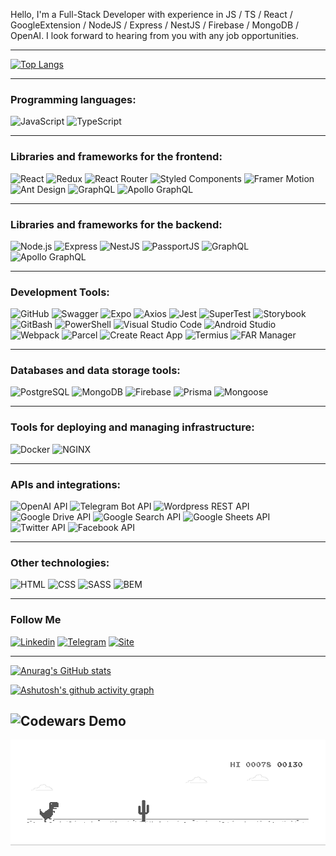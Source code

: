 Hello, I'm a Full-Stack Developer with experience in JS / TS / React / GoogleExtension / NodeJS / Express / NestJS / Firebase / MongoDB / OpenAI. I look forward to hearing from you with any job opportunities.

---

[![Top Langs](https://github-readme-stats.vercel.app/api/top-langs/?username=Solod-S&layout=compact)](https://github.com/anuraghazra/github-readme-stats)

---

### Programming languages:

![JavaScript](https://img.shields.io/badge/-JavaScript-F6F8FA?style=for-the-badge&logo=javascript&logoColor=F3CF01)
![TypeScript](https://img.shields.io/badge/-TypeScript-F6F8FA?style=for-the-badge&logo=typescript&logoColor=3178C6)

---

### Libraries and frameworks for the frontend:

![React](https://img.shields.io/badge/-React-F6F8FA?style=for-the-badge&logo=react&logoColor=0CD8EA)
![Redux](https://img.shields.io/badge/-Redux-F6F8FA?style=for-the-badge&logo=redux&logoColor=764EB0)
![React Router](https://img.shields.io/badge/-React_Router-F6F8FA?style=for-the-badge&logo=reactrouter&logoColor=C5021A)
![Styled Components](https://img.shields.io/badge/-Styled_Components-F6F8FA?style=for-the-badge&logo=styled-components&logoColor=C5021A)
![Framer Motion](https://img.shields.io/badge/-Framer_Motion-F6F8FA?style=for-the-badge&logo=framer&logoColor=000000)
![Ant Design](https://img.shields.io/badge/-Ant_Design-F6F8FA?style=for-the-badge&logo=antdesign&logoColor=0170FE)
![GraphQL](https://img.shields.io/badge/-GraphQL-F6F8FA?style=for-the-badge&logo=graphql&logoColor=E10098)
![Apollo GraphQL](https://img.shields.io/badge/-Apollo_GraphQL-F6F8FA?style=for-the-badge&logo=apollographql&logoColor=311C87)

---

### Libraries and frameworks for the backend:

![Node.js](https://img.shields.io/badge/-Node.js-F6F8FA?style=for-the-badge&logo=Node.js&logoColor=669C59)
![Express](https://img.shields.io/badge/-Express-F6F8FA?style=for-the-badge&logo=express&logoColor=353535)
![NestJS](https://img.shields.io/badge/-NestJS-F6F8FA?style=for-the-badge&logo=nestjs&logoColor=D9224C)
![PassportJS](https://img.shields.io/badge/-PassportJS-F6F8FA?style=for-the-badge&logo=passport&logoColor=34E27A)
![GraphQL](https://img.shields.io/badge/-GraphQL-F6F8FA?style=for-the-badge&logo=graphql&logoColor=E10098)
![Apollo GraphQL](https://img.shields.io/badge/-Apollo_GraphQL-F6F8FA?style=for-the-badge&logo=apollographql&logoColor=311C87)

---

### Development Tools:

![GitHub](https://img.shields.io/badge/-GitHub-F6F8FA?style=for-the-badge&logo=github&logoColor=171A1F)
![Swagger](https://img.shields.io/badge/-Swagger-F6F8FA?style=for-the-badge&logo=swagger&logoColor=85EA2D)
![Expo](https://img.shields.io/badge/-Expo_CLI-F6F8FA?style=for-the-badge&logo=expo&logoColor=106DAD)
![Axios](https://img.shields.io/badge/-Axios-F6F8FA?style=for-the-badge&logo=axios&logoColor=5B25E7)
![Jest](https://img.shields.io/badge/-Jest-F6F8FA?style=for-the-badge&logo=jest&logoColor=C5021A)
![SuperTest](https://img.shields.io/badge/-Super_Test-F6F8FA?style=for-the-badge&logo=testin&logoColor=669C59)
![Storybook](https://img.shields.io/badge/-Storybook-F6F8FA?style=for-the-badge&logo=storybook&logoColor=FF4785)
![GitBash](https://img.shields.io/badge/-GitBash-F6F8FA?style=for-the-badge&logo=gnubash&logoColor=171A1F)
![PowerShell](https://img.shields.io/badge/-powershell-F6F8FA?style=for-the-badge&logo=powershell&logoColor=171A1F)
![Visual Studio Code](https://img.shields.io/badge/-VsCode-F6F8FA?style=for-the-badge&logo=visualstudiocode&logoColor=289BEA)
![Android Studio](https://img.shields.io/badge/-androidstudio-F6F8FA?style=for-the-badge&logo=androidstudio&logoColor=3AD17D)
![Webpack](https://img.shields.io/badge/-Webpack-F6F8FA?style=for-the-badge&logo=webpack&logoColor=1B74BA)
![Parcel](https://img.shields.io/badge/-Parcel-F6F8FA?style=for-the-badge&logo=webpack&logoColor=E8C19C)
![Create React App](https://img.shields.io/badge/-createreactapp-F6F8FA?style=for-the-badge&logo=createreactapp&logoColor=63D1EE)
![Termius](https://img.shields.io/badge/-termius-F6F8FA?style=for-the-badge&logo=termius&logoColor=000000)
![FAR Manager](https://img.shields.io/badge/-far_manager-F6F8FA?style=for-the-badge&logo=files&logoColor=00007C)

---

### Databases and data storage tools:

![PostgreSQL](https://img.shields.io/badge/-PostgreSQL-F6F8FA?style=for-the-badge&logo=PostgreSQL&logoColor=31648C)
![MongoDB](https://img.shields.io/badge/-MongoDB-F6F8FA?style=for-the-badge&logo=mongodb&logoColor=118D4D)
![Firebase](https://img.shields.io/badge/-Firebase-F6F8FA?style=for-the-badge&logo=firebase&logoColor=FFCD34)
![Prisma](https://img.shields.io/badge/-Prisma-F6F8FA?style=for-the-badge&logo=prisma&logoColor=0C3249)
![Mongoose](https://img.shields.io/badge/-Mongoose-F6F8FA?style=for-the-badge&logo=mongoose&logoColor=8C0808)

---

### Tools for deploying and managing infrastructure:

![Docker](https://img.shields.io/badge/-Docker-F6F8FA?style=for-the-badge&logo=docker&logoColor=1D63ED)
![NGINX](https://img.shields.io/badge/-NGINX-F6F8FA?style=for-the-badge&logo=nginx&logoColor=009639)

---

### APIs and integrations:

![OpenAI API](https://img.shields.io/badge/-OpenAI_API-F6F8FA?style=for-the-badge&logo=openai&logoColor=8C0808)
![Telegram Bot API](https://img.shields.io/badge/-Telegram_Bot_API-F6F8FA?style=for-the-badge&logo=telegram&logoColor=26A5E4)
![Wordpress REST API](https://img.shields.io/badge/-Wordpress_Rest_Api-F6F8FA?style=for-the-badge&logo=wordpress&logoColor=26A5E4)
![Google Drive API](https://img.shields.io/badge/-Google_Drive_API-F6F8FA?style=for-the-badge&logo=googledrive&logoColor=4285F4)
![Google Search API](https://img.shields.io/badge/-Google_Search_API-F6F8FA?style=for-the-badge&logo=googlechrome&logoColor=EA4335)
![Google Sheets API](https://img.shields.io/badge/-Google_Sheets_API-F6F8FA?style=for-the-badge&logo=googlesheets&logoColor=34A853)
![Twitter API](https://img.shields.io/badge/-Twitter_API-F6F8FA?style=for-the-badge&logo=twitter&logoColor=1D9BF0)
![Facebook API](https://img.shields.io/badge/-Facebook_API-F6F8FA?style=for-the-badge&logo=facebook&logoColor=0866FF)

---

### Other technologies:

![HTML](https://img.shields.io/badge/-HTML-F6F8FA?style=for-the-badge&logo=html5&logoColor=EB4C42)
![CSS](https://img.shields.io/badge/-CSS-F6F8FA?style=for-the-badge&logo=CSS3&logoColor=0068BA)
![SASS](https://img.shields.io/badge/-SASS-F6F8FA?style=for-the-badge&logo=SASS&logoColor=c66394)
![BEM](https://img.shields.io/badge/-BEM-F6F8FA?style=for-the-badge&logo=bem&logoColor=2E99D1)

---

### Follow Me

[![Linkedin](https://img.shields.io/badge/-LinkedIn-F6F8FA?style=for-the-badge&logo=LinkedIn&logoColor=0A63BC)](https://www.linkedin.com/in/serhii-solod-557991256/)
[![Telegram](https://img.shields.io/badge/-Telegram-F6F8FA?style=for-the-badge&logo=telegram&logoColor=4867AA)](https://t.me/sergey_nicol)
[![Site](https://img.shields.io/badge/-My_Site-F6F8FA?style=for-the-badge&logo=sitecore&logoColor=4867AA)](https://solod.netlify.app/)

---

[![Anurag's GitHub stats](https://github-readme-stats.vercel.app/api?username=Solod-S&count_private=true&show_icons=true&theme=default)](https://github.com/anuraghazra/github-readme-stats)

[![Ashutosh's github activity graph](https://activity-graph.herokuapp.com/graph?username=Solod-S&bg_color=fff&color=000&line=5698F0&point=000&hide_border=true)](https://github.com/ashutosh00710/github-readme-activity-graph)

## ![Codewars Demo](https://www.codewars.com/users/Solod-S/badges/large?theme=light)

<img
            src="./img/dino.gif"
            alt="dino"
        />
